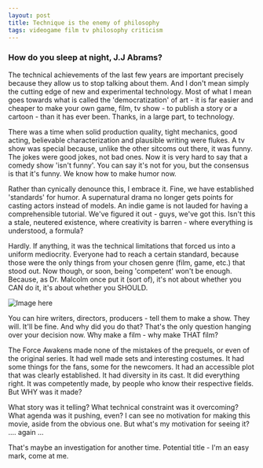 ```yaml
---
layout: post
title: Technique is the enemy of philosophy
tags: videogame film tv philosophy criticism
---
```


### How do you sleep at night, J.J Abrams?

The technical achievements of the last few years are important precisely because they allow us to stop talking about them.  And I don't mean simply the cutting edge of new and experimental technology.  Most of what I mean goes towards what is called the 'democratization' of art - it is far easier and cheaper to make your own game, film, tv show - to publish a story or a cartoon - than it has ever been.  Thanks, in a large part, to technology.

There was a time when solid production quality, tight mechanics, good acting, believable characterization and plausible writing were flukes.  A tv show was special because, unlike the other sitcoms out there, it was funny.  The jokes were good jokes, not bad ones.  Now it is very hard to say that a comedy show 'isn't funny'.  You can say it's not for you, but the consensus is that it's funny.  We know how to make humor now.

Rather than cynically denounce this, I embrace it.  Fine, we have established 'standards' for humor.  A supernatural drama no longer gets points for casting actors instead of models.  An indie game is not lauded for having a comprehensible tutorial.  We've figured it out - guys, we've got this.  Isn't this a stale, neutered existence, where creativity is barren - where everything is understood, a formula?

Hardly.  If anything, it was the technical limitations that forced us into a uniform mediocrity.  Everyone had to reach a certain standard, because those were the only things from your chosen genre (film, game, etc.) that stood out.  Now though, or soon, being 'competent' won't be enough.  Because, as Dr. Malcolm once put it (sort of), it's not about whether you CAN do it, it's about whether you SHOULD.

![Image here](http://agentpalmer.com/wp-content/uploads/2014/05/Mathematician-Dr-Ian-Malcolm-discusses-Could-and-Should-during-lunch.jpg "Jeff Goldblum")

You can hire writers, directors, producers - tell them to make a show.  They will.  It'll be fine.  And why did you do that?  That's the only question hanging over your decision now.  Why make a film - why make THAT film?

The Force Awakens made none of the mistakes of the prequels, or even of the original series.  It had well made sets and interesting costumes.  It had some things for the fans, some for the newcomers.  It had an accessible plot that was clearly established.  It had diversity in its cast.  It did everything right.  It was competently made, by people who know their respective fields.  But WHY was it made?

What story was it telling?  What technical constraint was it overcoming?  What agenda was it pushing, even?  I can see no motivation for making this movie, aside from the obvious one.  But what's my motivation for seeing it?   .... again ...

That's maybe an investigation for another time.  Potential title - I'm an easy mark, come at me.
